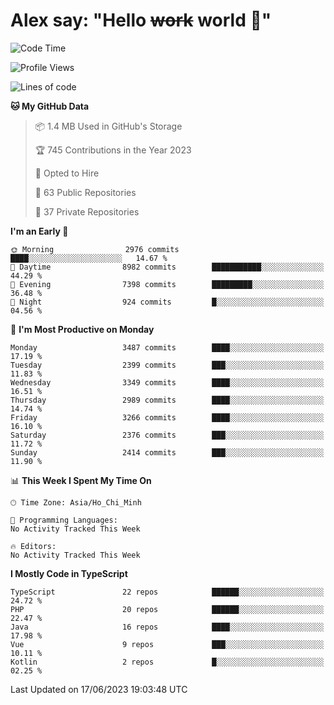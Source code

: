 # Alex say: "Hello ~~work~~ world 🐾"

<!--START_SECTION:waka-->
![Code Time](http://img.shields.io/badge/Code%20Time-839%20hrs%205%20mins-blue)

![Profile Views](http://img.shields.io/badge/Profile%20Views-2-blue)

![Lines of code](https://img.shields.io/badge/From%20Hello%20World%20I%27ve%20Written-41.1%20million%20lines%20of%20code-blue)

**🐱 My GitHub Data** 

> 📦 1.4 MB Used in GitHub's Storage 
 > 
> 🏆 745 Contributions in the Year 2023
 > 
> 💼 Opted to Hire
 > 
> 📜 63 Public Repositories 
 > 
> 🔑 37 Private Repositories 
 > 
**I'm an Early 🐤** 

```text
🌞 Morning                2976 commits        ████░░░░░░░░░░░░░░░░░░░░░   14.67 % 
🌆 Daytime                8982 commits        ███████████░░░░░░░░░░░░░░   44.29 % 
🌃 Evening                7398 commits        █████████░░░░░░░░░░░░░░░░   36.48 % 
🌙 Night                  924 commits         █░░░░░░░░░░░░░░░░░░░░░░░░   04.56 % 
```
📅 **I'm Most Productive on Monday** 

```text
Monday                   3487 commits        ████░░░░░░░░░░░░░░░░░░░░░   17.19 % 
Tuesday                  2399 commits        ███░░░░░░░░░░░░░░░░░░░░░░   11.83 % 
Wednesday                3349 commits        ████░░░░░░░░░░░░░░░░░░░░░   16.51 % 
Thursday                 2989 commits        ████░░░░░░░░░░░░░░░░░░░░░   14.74 % 
Friday                   3266 commits        ████░░░░░░░░░░░░░░░░░░░░░   16.10 % 
Saturday                 2376 commits        ███░░░░░░░░░░░░░░░░░░░░░░   11.72 % 
Sunday                   2414 commits        ███░░░░░░░░░░░░░░░░░░░░░░   11.90 % 
```


📊 **This Week I Spent My Time On** 

```text
🕑︎ Time Zone: Asia/Ho_Chi_Minh

💬 Programming Languages: 
No Activity Tracked This Week

🔥 Editors: 
No Activity Tracked This Week
```

**I Mostly Code in TypeScript** 

```text
TypeScript               22 repos            ██████░░░░░░░░░░░░░░░░░░░   24.72 % 
PHP                      20 repos            ██████░░░░░░░░░░░░░░░░░░░   22.47 % 
Java                     16 repos            ████░░░░░░░░░░░░░░░░░░░░░   17.98 % 
Vue                      9 repos             ███░░░░░░░░░░░░░░░░░░░░░░   10.11 % 
Kotlin                   2 repos             █░░░░░░░░░░░░░░░░░░░░░░░░   02.25 % 
```




 Last Updated on 17/06/2023 19:03:48 UTC
<!--END_SECTION:waka-->
